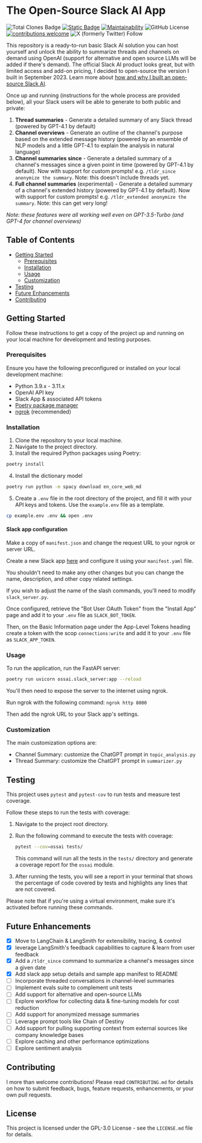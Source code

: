 # The Open-Source Slack AI App

![Total Clones Badge](https://img.shields.io/badge/dynamic/regex?url=https%3A%2F%2Fmeetbryce.github.io%2Fopen-source-slack-ai--gh-stats%2Fmeetbryce%2Fopen-source-slack-ai%2Flatest-report%2Freport.html&search=Cumulative%3A%20(%5Cd%2B)&replace=%241&logo=github&label=Total%20Clones&color=violet&link=https%3A%2F%2Fmeetbryce.github.io%2Fopen-source-slack-ai--gh-stats%2Fmeetbryce%2Fopen-source-slack-ai%2Flatest-report%2Freport.html) [![Static Badge](https://img.shields.io/badge/repo-analytics-violet?link=https%3A%2F%2Fmeetbryce.github.io%2Fopen-source-slack-ai--gh-stats%2Fmeetbryce%2Fopen-source-slack-ai%2Flatest-report%2Freport.html)](https://meetbryce.github.io/open-source-slack-ai--gh-stats/meetbryce/open-source-slack-ai/latest-report/report.html) [![Maintainability](https://qlty.sh/gh/meetbryce/projects/open-source-slack-ai/maintainability.svg)](https://qlty.sh/gh/meetbryce/projects/open-source-slack-ai) ![GitHub License](https://img.shields.io/github/license/meetbryce/open-source-slack-ai)
 [![contributions welcome](https://img.shields.io/badge/contributions-welcome-brightgreen.svg?style=flat)](https://github.com/dwyl/esta/issues) ![X (formerly Twitter) Follow](https://img.shields.io/twitter/follow/meetbryce)
<!-- TODO: bring back code coverage with qlty -->
[//]: # "todo: youtube badge linking to walkthrough video?"

This repository is a ready-to-run basic Slack AI solution you can host yourself and unlock the ability to summarize
threads and channels on demand using OpenAI (support for alternative and open source LLMs will be added if there's
demand). The official Slack AI product looks great, but with limited access and add-on pricing, I decided to open-source
the version I built in September 2023. Learn more
about [how and why I built an open-source Slack AI](https://bryceyork.com/free-open-source-slack-ai/).

Once up and running (instructions for the whole process are provided below), all your Slack users will be able to
generate to both public and private:

1. **Thread summaries** - Generate a detailed summary of any Slack thread (powered by GPT-4.1 by default)
2. **Channel overviews** - Generate an outline of the channel's purpose based on the extended message history (powered
   by an ensemble of NLP models and a little GPT-4.1 to explain the analysis in natural language)
3. **Channel summaries since** - Generate a detailed summary of a channel's messages since a given point in time (powered by
   GPT-4.1 by default). Now with support for custom prompts! e.g. `/tldr_since anonymize the summary`. Note: this doesn't include threads yet.
4. **Full channel summaries** (experimental) - Generate a detailed summary of a channel's extended history (powered by
   GPT-4.1 by default). Now with support for custom prompts! e.g. `/tldr_extended anonymize the summary`. Note: this can get very long!

_Note: these features were all working well even on GPT-3.5-Turbo (and GPT-4 for channel overviews)_

[//]: # "todo: demo video/gif of the 2 main features"

<!-- omit in toc -->

## Table of Contents

- [Getting Started](#getting-started)
  - [Prerequisites](#prerequisites)
  - [Installation](#installation)
  - [Usage](#usage)
  - [Customization](#customization)
- [Testing](#testing)
- [Future Enhancements](#future-enhancements)
- [Contributing](#contributing)

## Getting Started

Follow these instructions to get a copy of the project up and running on your local machine for development and testing
purposes.

### Prerequisites

Ensure you have the following preconfigured or installed on your local development machine:

- Python 3.9.x - 3.11.x
- OpenAI API key
- Slack App & associated API tokens
- [Poetry package manager](https://python-poetry.org/docs/#installation)
- [ngrok](https://ngrok.com/) (recommended)

### Installation

1. Clone the repository to your local machine.
2. Navigate to the project directory.
3. Install the required Python packages using Poetry:

```bash
poetry install
```

4. Install the dictionary model

```bash
poetry run python -m spacy download en_core_web_md
```

5. Create a `.env` file in the root directory of the project, and fill it with your API keys and tokens. Use
   the `example.env` file as a template.

```bash
cp example.env .env && open .env
```

<!-- omit in toc -->

#### Slack app configuration

Make a copy of `manifest.json` and change the request URL to your ngrok or server URL.

Create a new Slack app [here](https://api.slack.com/apps?new_app=1) and configure it using your `manifest.yaml`
file.

You shouldn't need to make any other changes but you can change the name, description, and other
copy related settings.

If you wish to adjust the name of the slash commands, you'll need to modify `slack_server.py`.

Once configured, retrieve the "Bot User OAuth Token" from the "Install App" page and add it to your `.env`
file as `SLACK_BOT_TOKEN`.

Then, on the Basic Information page under the App-Level Tokens heading create a token with the scop `connections:write`
and add it to your `.env` file as `SLACK_APP_TOKEN`.

### Usage

To run the application, run the FastAPI server:

```bash
poetry run uvicorn ossai.slack_server:app --reload
```

[//]: # "todo: improve the ngrok instructions"

You'll then need to expose the server to the internet using ngrok.

Run ngrok with the following command: `ngrok http 8000`

Then add the ngrok URL to your Slack app's settings.

[//]: # "todo: running ngrok and configuration of the Slack App"

### Customization

The main customization options are:

- Channel Summary: customize the ChatGPT prompt in `topic_analysis.py`
- Thread Summary: customize the ChatGPT prompt in `summarizer.py`

## Testing

This project uses `pytest` and `pytest-cov` to run tests and measure test coverage.

Follow these steps to run the tests with coverage:

1. Navigate to the project root directory.
2. Run the following command to execute the tests with coverage:

   ```bash
   pytest --cov=ossai tests/
   ```

   This command will run all the tests in the `tests/` directory and generate a coverage report for the `ossai`
   module.

3. After running the tests, you will see a report in your terminal that shows the percentage of code covered by tests
   and highlights any lines that are not covered.

Please note that if you're using a virtual environment, make sure it's activated before running these commands.

## Future Enhancements

- [x] Move to LangChain & LangSmith for extensibility, tracing, & control
- [x] leverage LangSmith's feedback capabilities to capture & learn from user feedback
- [x] Add a `/tldr_since` command to summarize a channel's messages since a given date
- [x] Add slack app setup details and sample app manifest to README
- [ ] Incorporate threaded conversations in channel-level summaries
- [ ] Implement evals suite to complement unit tests
- [ ] Add support for alternative and open-source LLMs
- [ ] Explore workflow for collecting data & fine-tuning models for cost reduction
- [ ] Add support for anonymized message summaries
- [ ] Leverage prompt tools like Chain of Destiny
- [ ] Add support for pulling supporting context from external sources like company knowledge bases
- [ ] Explore caching and other performance optimizations
- [ ] Explore sentiment analysis

## Contributing

I more than welcome contributions! Please read `CONTRIBUTING.md` for details on how to submit feedback, bugs, feature
requests,
enhancements, or your own pull requests.

## License

This project is licensed under the GPL-3.0 License - see the `LICENSE.md` file for details.
